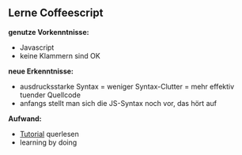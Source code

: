 ##  Lerne Coffeescript

**genutze Vorkenntnisse:**

- Javascript
- keine Klammern sind OK

**neue Erkenntnisse:**

- ausdrucksstarke Syntax = weniger Syntax-Clutter = mehr effektiv tuender Quellcode
- anfangs stellt man sich die JS-Syntax noch vor, das hört auf

**Aufwand:**

- [Tutorial](http://coffeescript.org) querlesen
- learning by doing
